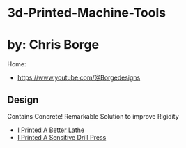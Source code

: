 # 3d-Printed-Machine-Tools
# by: Chris Borge
Home:
- https://www.youtube.com/@Borgedesigns

## Design
Contains Concrete! Remarkable Solution to improve Rigidity
- [I Printed A Better Lathe](https://youtu.be/6Js8erWbsDQ)
- [I Printed A Sensitive Drill Press](https://youtu.be/DIL-pU82dOs)
